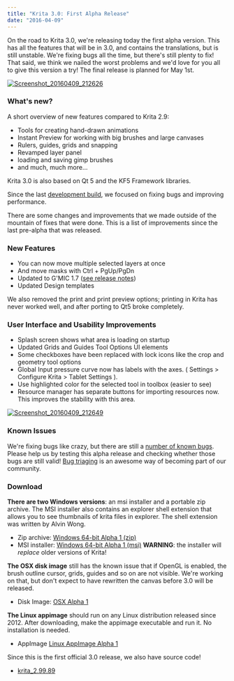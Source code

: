 ```yaml
---
title: "Krita 3.0: First Alpha Release"
date: "2016-04-09"
---
```


On the road to Krita 3.0, we're releasing today the first alpha version. This has all the features that will be in 3.0, and contains the translations, but is still unstable. We're fixing bugs all the time, but there's still plenty to fix! That said, we think we nailed the worst problems and we'd love for you all to give this version a try! The final release is planned for May 1st.

[![Screenshot_20160409_212626](/images/posts/2016/Screenshot_20160409_212626-1024x576.png)](/images/posts/2016/Screenshot_20160409_212626.png)

### What's new?

A short overview of new features compared to Krita 2.9:

- Tools for creating hand-drawn animations
- Instant Preview for working with big brushes and large canvases
- Rulers, guides, grids and snapping
- Revamped layer panel
- loading and saving gimp brushes
- and much, much more...

Krita 3.0 is also based on Qt 5 and the KF5 Framework libraries.

Since the last [development build](/posts/3-0-pre-alpha-3-is-out/), we focused on fixing bugs and improving performance.

There are some changes and improvements that we made outside of the mountain of fixes that were done. This is a list of improvements since the last pre-alpha that was released.

### New Features

- You can now move multiple selected layers at once
- And move masks with Ctrl + PgUp/PgDn
- Updated to G'MIC 1.7 ([see release notes](https://discuss.pixls.us/t/release-of-gmic-1-7-0/835))
- Updated Design templates

We also removed the print and print preview options; printing in Krita has never worked well, and after porting to Qt5 broke completely.

### User Interface and Usability Improvements

- Splash screen shows what area is loading on startup
- Updated Grids and Guides Tool Options UI elements
- Some checkboxes have been replaced with lock icons like the crop and geometry tool options
- Global Input pressure curve now has labels with the axes. ( Settings > Configure Krita > Tablet Settings ).
- Use highlighted color for the selected tool in toolbox (easier to see)
- Resource manager has separate buttons for importing resources now. This improves the stability with this area.

[![Screenshot_20160409_212649](/images/posts/2016/Screenshot_20160409_212649-1024x576.png)](/images/posts/2016/Screenshot_20160409_212649.png)

### Known Issues

We're fixing bugs like crazy, but there are still a [number of known bugs](https://bugs.kde.org/buglist.cgi?bug_severity=critical&bug_severity=grave&bug_severity=major&bug_severity=crash&bug_severity=normal&bug_severity=minor&bug_status=UNCONFIRMED&bug_status=CONFIRMED&bug_status=ASSIGNED&bug_status=REOPENED&list_id=1348442&product=krita&query_format=advanced). Please help us by testing this alpha release and checking whether those bugs are still valid! [Bug triaging](/posts/ways-to-help-krita-bug-triaging/) is an awesome way of becoming part of our community.

### Download

**There are two Windows versions**: an msi installer and a portable zip archive. The MSI installer also contains an explorer shell extension that allows you to see thumbnails of krita files in explorer. The shell extension was written by Alvin Wong.

- Zip archive: [Windows 64-bit Alpha 1 (zip)](#)
- MSI installer: [Windows 64-bit Alpha 1 (msi)](#) **WARNING**: the installer will _replace_ older versions of Krita!

**The OSX disk image** still has the known issue that if OpenGL is enabled, the brush outline cursor, grids, guides and so on are not visible. We're working on that, but don't expect to have rewritten the canvas before 3.0 will be released.

- Disk Image: [OSX Alpha 1](#)

**The Linux appimage** should run on any Linux distribution released since 2012. After downloading, make the appimage executable and run it. No installation is needed.

- AppImage [Linux AppImage Alpha 1](#)

Since this is the first official 3.0 release, we also have source code!

- [krita\_2.99.89](http://download.kde.org/unstable/krita/2.99.89/)
